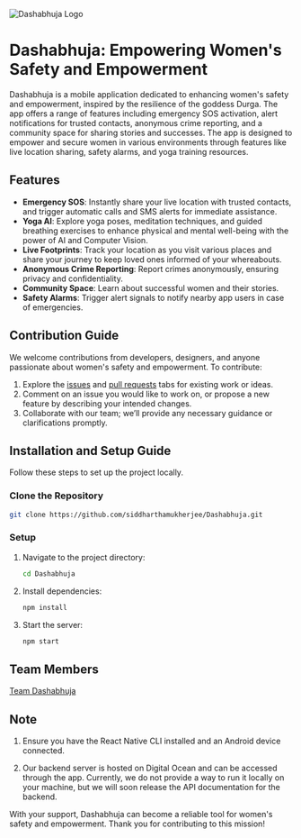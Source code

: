 ![Dashabhuja Logo](https://dashabhuja.vercel.app/assets/dashabhuja-DNyRbogA.png)

# Dashabhuja: Empowering Women's Safety and Empowerment

Dashabhuja is a mobile application dedicated to enhancing women's safety and empowerment, inspired by the resilience of the goddess Durga. The app offers a range of features including emergency SOS activation, alert notifications for trusted contacts, anonymous crime reporting, and a community space for sharing stories and successes. The app is designed to empower and secure women in various environments through features like live location sharing, safety alarms, and yoga training resources.

## Features

- **Emergency SOS**: Instantly share your live location with trusted contacts, and trigger automatic calls and SMS alerts for immediate assistance.
- **Yoga AI**: Explore yoga poses, meditation techniques, and guided breathing exercises to enhance physical and mental well-being with the power of AI and Computer Vision.
- **Live Footprints**: Track your location as you visit various places and share your journey to keep loved ones informed of your whereabouts.
- **Anonymous Crime Reporting**: Report crimes anonymously, ensuring privacy and confidentiality.
- **Community Space**: Learn about successful women and their stories.
- **Safety Alarms**: Trigger alert signals to notify nearby app users in case of emergencies.

## Contribution Guide

We welcome contributions from developers, designers, and anyone passionate about women's safety and empowerment. To contribute:

1. Explore the [issues](https://github.com/siddharthamukherjee/Dashabhuja/issues) and [pull requests](https://github.com/siddharthamukherjee/Dashabhuja/pulls) tabs for existing work or ideas.
2. Comment on an issue you would like to work on, or propose a new feature by describing your intended changes.
3. Collaborate with our team; we’ll provide any necessary guidance or clarifications promptly.

## Installation and Setup Guide

Follow these steps to set up the project locally.

### Clone the Repository

```bash
git clone https://github.com/siddharthamukherjee/Dashabhuja.git
```

### Setup

1. Navigate to the project directory:
   ```bash
   cd Dashabhuja
   ```
2. Install dependencies:
   ```bash
   npm install
   ```
3. Start the server:
   ```bash
   npm start
   ```

## Team Members
<a href="https://dashabhuja-team.netlify.app/">Team Dashabhuja</a> 

## Note
1. Ensure you have the React Native CLI installed and an Android device connected.

2. Our backend server is hosted on Digital Ocean and can be accessed through the app. Currently, we do not provide a way to run it locally on your machine, but we will soon release the API documentation for the backend.

With your support, Dashabhuja can become a reliable tool for women's safety and empowerment. Thank you for contributing to this mission!

